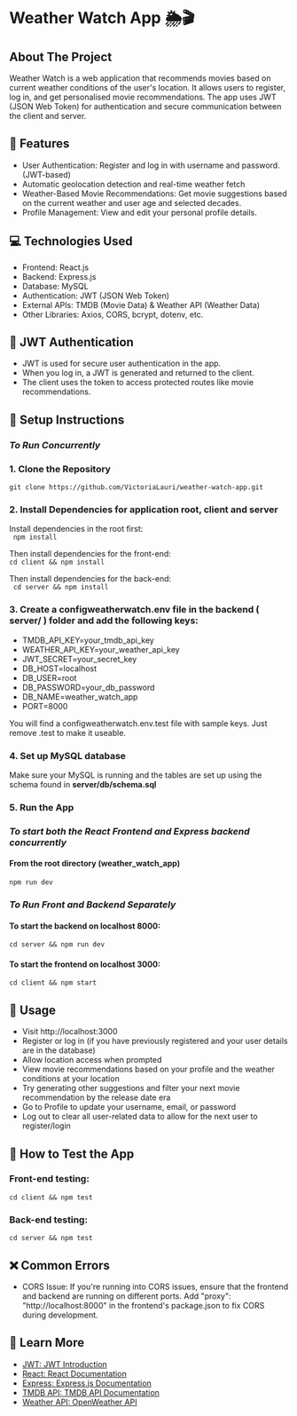 # Weather Watch App 🌦️🎬

## About The Project

Weather Watch is a web application that recommends movies based on current weather conditions of the user's location. It allows users to register, log in, and get personalised movie recommendations. The app uses JWT (JSON Web Token) for authentication and secure communication between the client and server. 

## 🌟 Features

* User Authentication: Register and log in with username and password. (JWT-based)
* Automatic geolocation detection and real-time weather fetch
* Weather-Based Movie Recommendations: Get movie suggestions based on the current weather and user age and selected decades.
* Profile Management: View and edit your personal profile details.

## 💻 Technologies Used 

* Frontend: React.js
* Backend: Express.js
* Database: MySQL
* Authentication: JWT (JSON Web Token)
* External APIs: TMDB (Movie Data) & Weather API (Weather Data)
* Other Libraries: Axios, CORS, bcrypt, dotenv, etc.

## 🔐 JWT Authentication

* JWT is used for secure user authentication in the app.
* When you log in, a JWT is generated and returned to the client.
* The client uses the token to access protected routes like movie recommendations.

## 📝 Setup Instructions

### ***To Run Concurrently***
### 1. Clone the Repository 

```git clone https://github.com/VictoriaLauri/weather-watch-app.git```<br/>

### 2. Install Dependencies for application root, client and server 

Install dependencies in the root first: <br/>
``` npm install```

Then install dependencies for the front-end:  <br/>
``` cd client && npm install ``` 

Then install dependencies for the back-end:  <br/>
``` cd server && npm install```

### 3. Create a configweatherwatch.env file in the backend ( server/ ) folder and add the following keys: 

* TMDB_API_KEY=your_tmdb_api_key
* WEATHER_API_KEY=your_weather_api_key
* JWT_SECRET=your_secret_key
* DB_HOST=localhost
* DB_USER=root
* DB_PASSWORD=your_db_password
* DB_NAME=weather_watch_app
* PORT=8000

You will find a configweatherwatch.env.test file with sample keys. Just remove .test to make it useable.

### 4. Set up MySQL database

Make sure your MySQL is running and the tables are set up using the schema found in **server/db/schema.sql**

### 5. Run the App

### ***To start both the React Frontend and Express backend concurrently***

#### From the root directory (weather_watch_app)

```npm run dev```

### ***To Run Front and Backend Separately***

#### To start the backend on localhost 8000:  

```cd server && npm run dev```

#### To start the frontend on localhost 3000:

```cd client && npm start```

## 👤 Usage

 * Visit http://localhost:3000
 * Register or log in (if you have previously registered and your user details are in the database)
 * Allow location access when prompted
 * View movie recommendations based on your profile and the weather conditions at your location
 * Try generating other suggestions and filter your next movie recommendation by the release date era
 * Go to Profile to update your username, email, or password
 * Log out to clear all user-related data to allow for the next user to register/login 

## 🔬 How to Test the App

### Front-end testing:

```cd client && npm test```

### Back-end testing:

```cd server && npm test```

## ❌ Common Errors
* CORS Issue: If you're running into CORS issues, ensure that the frontend and backend are running on different ports. Add "proxy": "http://localhost:8000" in the frontend's package.json to fix CORS during development.

## 🔗 Learn More
* [JWT: JWT Introduction](https://jwt.io/introduction/)
* [React: React Documentation](https://react.dev/learn)
* [Express: Express.js Documentation](https://expressjs.com/)
* [TMDB API: TMDB API Documentation](https://developer.themoviedb.org/docs/getting-started)
* [Weather API: OpenWeather API](https://openweathermap.org/api)

